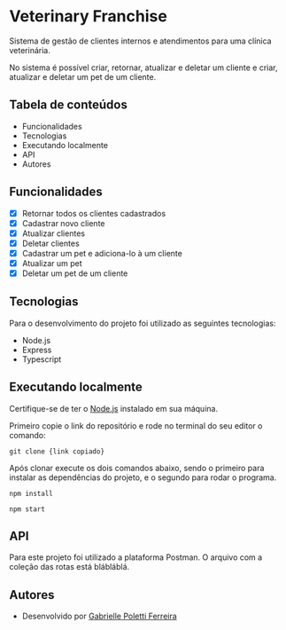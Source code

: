 
# Veterinary Franchise

Sistema de gestão de clientes internos e atendimentos para uma clínica veterinária.

No sistema é possível criar, retornar, atualizar e deletar um cliente e criar, atualizar e deletar um pet de um cliente.

## Tabela de conteúdos

   * Funcionalidades
   * Tecnologias
   * Executando localmente
   * API
   * Autores

## Funcionalidades

- [x]  Retornar todos os clientes cadastrados
- [x]  Cadastrar novo cliente
- [x]  Atualizar clientes
- [x]  Deletar clientes
- [x]  Cadastrar um pet e adiciona-lo à um cliente
- [x]  Atualizar um pet
- [x]  Deletar um pet de um cliente

## Tecnologias 

Para o desenvolvimento do projeto foi utilizado as seguintes tecnologias:

- Node.js
- Express
- Typescript

## Executando localmente

Certifique-se de ter o [Node.js](https://nodejs.org/en/) instalado em sua máquina. 

Primeiro copie o link do repositório e rode no terminal do seu editor o comando:
```
git clone {link copiado}
```
Após clonar execute os dois comandos abaixo, sendo o primeiro para instalar as dependências do projeto, e o segundo para rodar o programa.

```
npm install
```
```
npm start
```

## API

Para este projeto foi utilizado a plataforma Postman. O arquivo com a coleção das rotas está blábláblá.

## Autores
- Desenvolvido por [Gabrielle Poletti Ferreira](https://github.com/gabrielleeee)